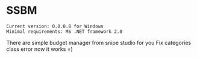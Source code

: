 SSBM
===
~~~~~~~~~~
Current version: 0.0.0.8 for Windows
Minimal requirements: MS .NET framework 2.0
~~~~~~~~~~

There are simple budget manager from snipe studio for you
Fix categories class error now it works =)
